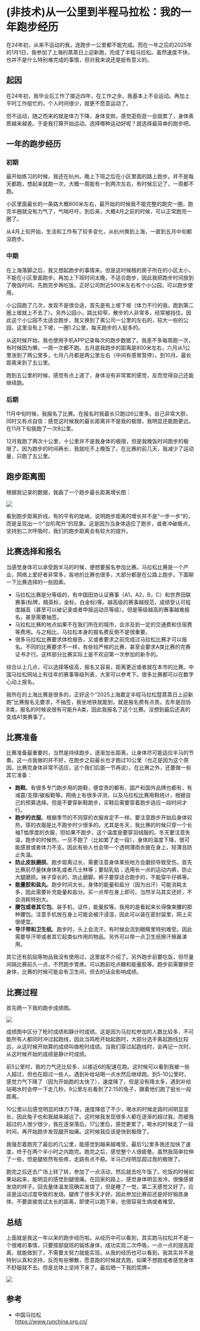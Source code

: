 # (非技术)从一公里到半程马拉松：我的一年跑步经历
在24年初，从来不运动的我，连跑步一公里都不能完成。而在一年之后的2025年的1月1日，我参加了上海的蒸蒸日上迎新跑，完成了半程马拉松。虽然速度不快，也并不是什么特别难完成的事情，但对我来说还是挺有意义的。

## 起因
在24年初，我毕业后工作了接近四年，在工作之余，我基本上不会运动。再加上平时工作挺忙的，个人时间很少，就更不愿意运动了。

但不运动，随之而来的就是体力下降，身体变胖。感觉逛街逛一会就累了，身体素质越来越差。于是我打算开始运动。选择哪种运动好呢？就选择最简单的跑步吧。

## 一年的跑步经历
### 初期
最开始练习的时候，我还在杭州。晚上下班之后在小区里面的路上跑步。并不是每天都跑，想起来就跑一次，大概一周能有一到两次左右，有时候忘记了，一周都不跑。

小区里面最长的一条路大概800米左右，最开始的时候我不能完整的跑完一圈，跑完半圈就没有力气了，气喘吁吁。到后来，大概4月之前的时候，可以正常跑完一圈了。

从4月上旬开始，生活和工作有了较多变化，从杭州换到上海，一直到五月中旬都没跑步。

### 中期
在上海落脚之后，我又想起跑步的事情来。但是这时候租的房子所在的小区太小，不能在小区里面跑步。再加上下班时间太晚，不适合跑步，因此我把跑步时间放到了晚饭时间，先跑完步再吃饭。正好公司附近500米左右有个小公园，可以跑步使用。

小公园跑了几次，发现不是很合适，首先是有上坡下坡（体力不行的我，跑到第二圈上坡就上不去了）。另外公园小，路比较窄，散步的人非常多，经常被挡住。因此这个小公园不太适合跑步，我又换到了离公司一公里的左右的，较大一些的公园，这里没有上下坡，一圈1.2公里，每天跑步的人挺多的。

从这时候开始，我也使用手机APP记录每次的跑步数据了。我差不多每周跑一次，有时候因为懒，一周一次都不跑。五月底我跑步的距离是800米左右，六月从1公里涨到了两公里多，七月八月都是两公里左右（中间有感冒暂停）。到10月，最长距离来到了五公里。

跑到五公里的时候，感觉有点上道了，身体没有非常累的感觉，反而觉得自己还能继续跑。

### 后期
11月中旬时候，我报名了比赛。在报名时我最长只跑过6公里多。自己非常大胆，同时又有点自信：感觉这时候我的最长距离并不是我的极限，我明显还能跑更远。在11月下旬我跑了一次8公里。

12月我跑了两次十公里，十公里并不是我身体的极限，但是我晚饭时间跑步的极限了。因为跑步的时间再长，我就吃不上晚饭了。在比赛的前几天，我减少了运动量，只跑了五公里。

## 跑步距离图
根据我记录的数据，我画了一个跑步最长距离增长图：

![](/2025/run-1.png)

看到跑步距离折线，有的平有的陡峭，说明跑步距离的增长并不是“一步一步”的，而是呈现出一个“台阶爬升”的现象。这是因为当身体适应了跑步，或者冲破极点，坚持到二次呼吸时，我们的跑步距离会有较大的提升。

## 比赛选择和报名
当感觉身体可以承受跑半马的时候，便想要报名参加比赛。马拉松比赛是一个产业，网络上爱好者非常多，各地的比赛也很多，大部分都是在公路上跑步。下面聊一下比赛选择的一些因素。

* 马拉松比赛是分等级的，有中国田协认证赛事（A1，A2，B，C）和世界田联赛事(标牌，精英标，金标，白金标)等。越高级的赛事越规范，成绩受认可程度越高（甚至可以破记录或者申报运动员等级）。但是等级越高的赛事越难报名，甚至需要抽签。
* 马拉松比赛的地点如果不在我们所在的城市，会涉及到一定的交通费和住宿费等费用。与之相比，马拉松本身的报名费反倒不是很重要。
* 很多马拉松比赛要求体检报告，又或者要求之前完成过马拉松比赛才可以报名。不同的比赛要求不一样，有些较严格的比赛，甚至会要求A类比赛的完赛证书才行。这样部分比赛实际上是不欢迎第一次参加的新手的。

综合以上几点，可以选择等级高，报名又容易，距离更近或者就在本市的比赛。中国马拉松网站上有往年的赛事等级列表，大家可以参考下。很多比赛都可以在数字心动上报名。

我所在的上海比赛是很多的，正好这个“2025上海嘉定半程马拉松暨蒸蒸日上迎新跑”比赛报名无要求，不抽签，我坐地铁就能到，就是报名费有点贵。去年是田协B类，报名的时候说很有可能升A类，因此我报名了这个比赛。没想到最后还真的变成A1类赛事了。

## 比赛准备
比赛准备最重要的，当然是持续跑步，逐渐加长距离，让身体尽可能适应半马的节奏。这一点我做的并不好，在跑步之前最长也才跑过10公里（也正是因为这个原因，比赛完身体非常不适应，这个我们后面一节再说）。在比赛之外，还要做一些其它准备：

* **跑鞋**。有很多专门跑步用的跑鞋，便宜贵的都有，国产和国外品牌也都有，有减震/支撑/碳板鞋等。网络上有很多评测，以及马拉松比赛用鞋统计，根据自己的预算选择。但是不要穿新鞋跑步，买鞋后需要穿着跑步适应一段时间才行。
* **跑步的衣服**。根据季节的不同穿的衣服肯定不一样。要注意跑步开始后身体较热，穿的衣服是比不跑步时少很多的。尤其是冬天，我比赛的时候只穿一个长袖T恤厚度的衣服，但如果不跑步，这个温度是要穿羽绒服的。冬天要注意失温，跑步的时候热，一旦不跑了（比如累了走一段），身体的温度下降，很可能感冒或者体力不支。因此有些人也会带一个透明薄雨衣披在身上，轻薄且防止失温。
* **防止皮肤磨损**。跑步距离过长，需要注意身体某些地方会磨损导致受伤。首先比赛前尽量抹身体乳或者凡士林等；要贴乳贴；选用长一点的运动内裤，防止大腿磨损。袜子穿长的，防止磨脚。裤子要穿适合跑步的，不能穿牛仔裤等。
* **能量胶和盐丸**。跑步时间太长，身体的能量和盐分（因为出汗）可能消耗太多，因此需要补充能量和盐分。买一点带在身上即可。当然半马其实还好，不会消耗特别大。
* **腰包或者其它包**。装手机，证件，能量胶等。我用的是看起来长得像束腰的那种腰包。注意手机放在身上可能会被汗浸湿，因此可以装在密封袋里，网上买很便宜。
* **导汗带和卫生纸**。跑步时，头上会流汗，有时候会流到眼睛里特别难受。因此需要导汗带或者其它起类似作用的物品。另外可以带一点卫生纸擦汗擦鼻涕用。

其它还有肌贴等物品我没有使用过，这里就不介绍了。另外跑步前要吃饭，但尽量间隔比赛前久一点，不然跑步胃疼。可以跑前吃点糖和能量胶等。跑步前需要排空身体，比赛的时候可能会有卫生间，但去的话会影响成绩。

## 比赛过程
首先晒一下我的跑步成绩图。

![](/2025/run-2.png)

成绩图中区分了枪时成绩和静计时成绩。这是因为马拉松参加的人数比较多，不可能所有人都同时冲过起跑线，因此当鸣枪开始起跑时，大部分选手离起跑线比较远，从这时候开始算的成绩叫做枪时成绩。当我们穿过起跑线时，会再记一次时，从这时候开始的成绩是静计时成绩。

前5公里时，我的力气还比较多，以接近6的配速在跑。这时候可以看到我被一些人超过，但也在超过一些人。遇到补给站喝一点水然后继续跑。到5-10公里时，感觉力气下降了（因为开始跑的太快了），速度降了，但是没有降太多，遇到补给站喝水时会停一下走几秒。9公里左右看到了2:15的兔子，跟着他们跑了挺长一段距离。

10公里以后感觉明显的体力下降，速度降低了不少，喝水的时候走路时间明显变长，因此兔子也和我越来越远了。这时候我发现很多人都在逐渐的超过我，而被我超过的人很少很少，我在逐渐落后。17公里后，感觉更累了，喝水的时候走了一段时间，再开始跑步发现腿开始痛。这时候我应该是快到极限了。

我强忍着跑完了最后的几公里，能感觉到越来越难受。最后1公里多我还加快了速度，终于在两个半小时之内跑完。跑完之后，感觉整个人很疲惫。虽然我简单拉伸了一些，但是腿依然有些疼，走路有点不稳。半马已经明显超过我的极限了。

跑完之后还去广场上转了转，参加了一点活动，然后就去吃午饭了。吃饭的时候如果站起来，能明显的感觉到腿很痛。在回家的路上，感觉身体明显发冷，很像感冒发烧的样子。回去量体温发现确实发烧了，但是睡了一觉，第二天感觉又好了。应该是运动过度导致的发烧。腿疼了很多天才好。因此参加比赛前还是好好锻炼身体，不要直接尝试太长的距离，即使可以跑下来，也很容易生病或者难受。

## 总结
上面就是我这一年以来的跑步经历啦。从经历中可以看到，其实跑马拉松并不是一个很难的事情，只要按部就班的锻炼身体，成功实现二次呼吸，一点一点的提高距离，就能做到了，不需要太努力就能实现。从我的经历也可以看到，我其实并不是特别认真和坚持，反而有些懒散，愿意跑的时候就去跑，如果不想跑或者感觉身体不舒服就不去。但是总体上坚持下来了。最后晒一下我的奖牌~

![](/2025/run-3.jpg)

## 参考
- 中国马拉松\
  https://www.runchina.org.cn/

